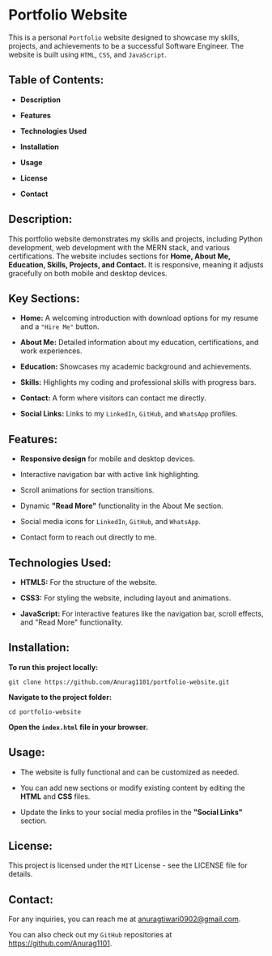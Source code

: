 # Portfolio Website

This is a personal `Portfolio` website designed to showcase my skills, projects, and achievements to be a successful Software Engineer. The website is built using `HTML`, `CSS`, and `JavaScript`.

## Table of Contents:

- **Description**
  
- **Features**

- **Technologies Used**

- **Installation**
  
- **Usage**
  
- **License**
  
- **Contact**

## Description:

This portfolio website demonstrates my skills and projects, including Python development, web development with the MERN stack, and various certifications. The website includes sections for **Home, About Me, Education, Skills, Projects, and Contact.** It is responsive, meaning it adjusts gracefully on both mobile and desktop devices.

## Key Sections:

- **Home:** A welcoming introduction with download options for my resume and a `"Hire Me"` button.
  
- **About Me:** Detailed information about my education, certifications, and work experiences.
  
- **Education:** Showcases my academic background and achievements.
  
- **Skills:** Highlights my coding and professional skills with progress bars.
 
- **Contact:** A form where visitors can contact me directly.
  
- **Social Links:** Links to my `LinkedIn`, `GitHub`, and `WhatsApp` profiles.

## Features:

- **Responsive design** for mobile and desktop devices.
  
- Interactive navigation bar with active link highlighting.

- Scroll animations for section transitions.

- Dynamic **"Read More"** functionality in the About Me section.
  
- Social media icons for `LinkedIn`, `GitHub`, and `WhatsApp`.
  
- Contact form to reach out directly to me.

## Technologies Used:

- **HTML5:** For the structure of the website.
  
- **CSS3:** For styling the website, including layout and animations.

- **JavaScript:** For interactive features like the navigation bar, scroll effects, and "Read More" functionality.

## Installation:

**To run this project locally:**

    git clone https://github.com/Anurag1101/portfolio-website.git

**Navigate to the project folder:**

    cd portfolio-website

**Open the `index.html` file in your browser.**

## Usage:

- The website is fully functional and can be customized as needed.
  
- You can add new sections or modify existing content by editing the **HTML** and **CSS** files.

- Update the links to your social media profiles in the **"Social Links"** section.

## License:

This project is licensed under the `MIT` License - see the LICENSE file for details.

## Contact:

For any inquiries, you can reach me at anuragtiwari0902@gmail.com.

You can also check out my `GitHub` repositories at https://github.com/Anurag1101.


